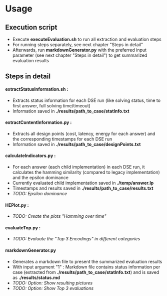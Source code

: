 # Usage
## Execution script
- Execute **executeEvaluation.sh** to run all extraction and evaluation steps
- For running steps separately, see next chapter "Steps in detail"
- Afterwards, run **markdownGenerator.py** with the preferred input parameter (see next chapter "Steps in detail") to get summarized evaluation results

## Steps in detail
#### **extractStatusInformation.sh** : 
- Extracts status information for each DSE run (like solving status, time to first answer, full solving time/timeout)
- Information saved in **./results/path_to_case/statInfo.txt**

#### **extractContentInformation.py** :
- Extracts all design points (cost, latency, energy for each answer) and the corresponding timestamps for each DSE run
- Information saved in **./results/path_to_case/designPoints.txt**

#### **calculateIndicators.py** :
- For each answer (each child implementation) in each DSE run, it calculates the hamming similarity (compared to legacy implementation) and the epsilon dominance
- Currently evaluated child implementation saved in **./temp/answer.lp**
- Timestamps and results saved in **./results/path_to_case/results.txt**
- _TODO: Epsilon dominance_

#### **HEPlot.py** :
- _TODO: Create the plots "Hamming over time"_

#### **evaluateTop.py** :
- _TODO: Evaluate the "Top 3 Encodings" in different categories_

#### **markdownGenerator.py**
- Generates a markdown file to present the summarized evaluation results
- With input argument "1" : Markdown file contains status information per case (extracted from **./results/path_to_case/statInfo.txt**) and is saved as **./results/status.md**
- _TODO: Option: Show resulting pictures_
- _TODO: Option: Show Top 3 evaluations_
